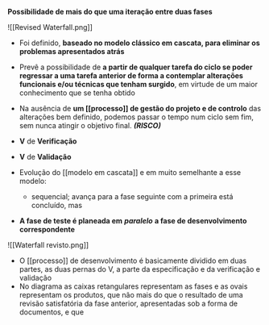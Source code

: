 **Possibilidade de mais do que uma iteração entre duas fases**

![[Revised Waterfall.png]]

-  Foi definido, **baseado no modelo clássico em cascata, para eliminar os problemas apresentados atrás**
- Prevê a possibilidade de **a partir de qualquer tarefa do ciclo se poder regressar a uma tarefa anterior de forma a contemplar alterações funcionais e/ou técnicas que tenham surgido**, em virtude de um maior conhecimento que se tenha obtido
- Na ausência de **um [[processo]] de gestão do projeto e de controlo** das alterações bem definido, podemos passar o tempo num ciclo sem fim, sem nunca atingir o objetivo final. ***(RISCO)***

- **V** de **Verificação**
- **V** de **Validação**
- Evolução do [[modelo em cascata]] e em muito semelhante a esse modelo:
	- sequencial; avança para a fase seguinte com a primeira está concluído, mas
- **A fase de teste é planeada em** ***paralelo*** **a fase de desenvolvimento correspondente**

![[Waterfall revisto.png]]

- O [[processo]] de desenvolvimento é basicamente dividido em duas partes, as duas pernas do V, a parte da especificação e da verificação e validação
- No diagrama as caixas retangulares representam as fases e as ovais representam os produtos, que não mais do que o resultado de uma revisão satisfatória da fase anterior, apresentadas sob a forma de documentos, e que 